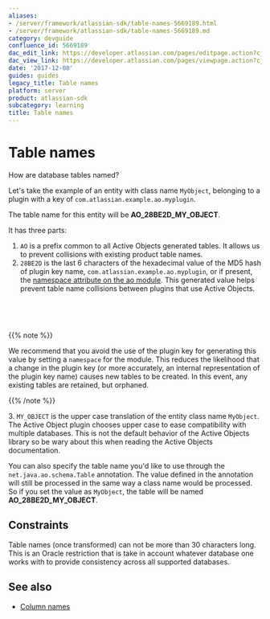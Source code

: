 ```yaml
---
aliases:
- /server/framework/atlassian-sdk/table-names-5669189.html
- /server/framework/atlassian-sdk/table-names-5669189.md
category: devguide
confluence_id: 5669189
dac_edit_link: https://developer.atlassian.com/pages/editpage.action?cjm=wozere&pageId=5669189
dac_view_link: https://developer.atlassian.com/pages/viewpage.action?cjm=wozere&pageId=5669189
date: '2017-12-08'
guides: guides
legacy_title: Table names
platform: server
product: atlassian-sdk
subcategory: learning
title: Table names
---
```

# Table names

How are database tables named? 

Let's take the example of an entity with class name `MyObject`, belonging to a plugin with a key of `com.atlassian.example.ao.myplugin`.

The table name for this entity will be **AO\_28BE2D\_MY\_OBJECT**.

It has three parts:

1.  `AO` is a prefix common to all Active Objects generated tables. It allows us to prevent collisions with existing product table names.
2.  `28BE2D` is the last 6 characters of the hexadecimal value of the MD5 hash of plugin key name, `com.atlassian.example.ao.myplugin`, or if present,  the [namespace attribute on the ao module](/server/framework/atlassian-sdk/active-objects-plugin-module). This generated value helps prevent table name collisions between plugins that use Active Objects.

 

 

{{% note %}}

We recommend that you avoid the use of the plugin key for generating this value by setting a `namespace` for the module. This reduces the likelihood that a change in the plugin key (or more accurately, an internal representation of the plugin key name) causes new tables to be created. In this event, any existing tables are retained, but orphaned.

{{% /note %}}

3. `MY_OBJECT` is the upper case translation of the entity class name `MyObject`. The Active Object plugin chooses upper case to ease compatibility with multiple databases. This is not the default behavior of the Active Objects library so be wary about this when reading the Active Objects documentation.

You can also specify the table name you'd like to use through the `net.java.ao.schema.Table` annotation. The value defined in the annotation will still be processed in the same way a class name would be processed. So if you set the value as `MyObject`, the table will be named **AO\_28BE2D\_MY\_OBJECT**.

## Constraints

Table names (once transformed) can not be more than 30 characters long. This is an Oracle restriction that is take in account whatever database one works with to provide consistency across all supported databases.

## See also

-   [Column names](/server/framework/atlassian-sdk/column-names)

















































































































































































































































































































































